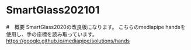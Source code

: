 # SmartGlass202101

#　概要
SmartGlass2020の改良版になります。
こちらのmediapipe handsを使用し、手の座標を読み取っています。
https://google.github.io/mediapipe/solutions/hands
